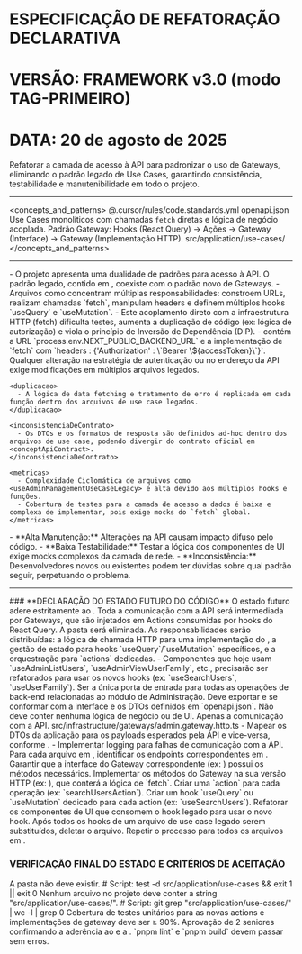 # ESPECIFICAÇÃO DE REFATORAÇÃO DECLARATIVA

# VERSÃO: FRAMEWORK v3.0 (modo TAG-PRIMEIRO)

# DATA: 20 de agosto de 2025

<task>
Refatorar a camada de acesso à API para padronizar o uso de Gateways, eliminando o padrão legado de Use Cases, garantindo consistência, testabilidade e manutenibilidade em todo o projeto.
</task>

---

<reference>

  <!-- Conceitos e Padrões do Documento -->

<concepts_and_patterns>
<projectCodeStandards>@.cursor/rules/code.standards.yml</projectCodeStandards>
<conceptApiContract>openapi.json</conceptApiContract>
<patternOld>Use Cases monolíticos com chamadas `fetch` diretas e lógica de negócio acoplada.</patternOld>
<patternNew>Padrão Gateway: Hooks (React Query) -> Ações -> Gateway (Interface) -> Gateway (Implementação HTTP).</patternNew>
<folderToDelete>src/application/use-cases/</folderToDelete>
</concepts_and_patterns>

  <!-- AGRUPAMENTO: use tags como IDs -->
  <filesToDelete>
    <legacyUseCasesGroup purpose="Remover padrão de use cases que acessam a API diretamente.">
      <useAdminManagementUseCaseLegacy path="src/application/use-cases/use-admin-management.use-case.ts" role="usecase" />
      <useCheckoutUseCaseLegacy path="src/application/use-cases/use-checkout.use-case.ts" role="usecase" />
      <useClubManagementUseCaseLegacy path="src/application/use-cases/use-club-management.use-case.ts" role="usecase" />
      <useDependantDetailsUseCaseLegacy path="src/application/use-cases/use-dependant-details.use-case.ts" role="usecase" />
      <useManageDependantsUseCaseLegacy path="src/application/use-cases/use-manage-dependants.use-case.ts" role="usecase" />
      <useMyFamilyUseCaseLegacy path="src/application/use-cases/use-my-family.use-case.ts" role="usecase" />
      <useRegisterUserUseCaseLegacy path="src/application/use-cases/use-register-user.use-case.ts" role="usecase" />
    </legacyUseCasesGroup>
  </filesToDelete>

  <!-- INTERFACES A MODIFICAR/CRIAR: tag é a identidade -->
  <interfacesToModify>
    <adminGatewayInterface path="src/application/gateways/admin.gateway.ts"
                          desiredContractRef="<AdminGateway>"
                          rationale="Centralizar todas as operações de Admin, garantindo conformidade com o openapi.json." />
    <familyGatewayInterface path="src/application/gateways/family.gateway.ts"
                             desiredContractRef="<FamilyGateway>"
                             rationale="Criar uma porta dedicada para operações de Família e Dependentes." />
    <clubGatewayInterface path="src/application/gateways/club.gateway.ts"
                           desiredContractRef="<ClubGateway>"
                           rationale="Unificar operações relacionadas a clubes que não são de gestão." />
    <clubManagementGatewayInterface path="src/application/gateways/club-management.gateway.ts"
                                   desiredContractRef="<ClubManagementGateway>"
                                   rationale="Criar porta para as operações de gestão do diretor do clube." />
    <checkoutGatewayInterface path="src/application/gateways/checkout.gateway.ts"
                                   desiredContractRef="<CheckoutGateway>"
                                   rationale="Criar porta para o processo de pagamento." />
    <accountGatewayInterface path="src/application/gateways/account.gateway.ts"
                                   desiredContractRef="<AccountGateway>"
                                   rationale="Criar porta para registro e gestão da conta do usuário." />
  </interfacesToModify>

</reference>

---

<as-is>
  <contextoArquitetural>
    - O projeto apresenta uma dualidade de padrões para acesso à API. O padrão legado, contido em <folderToDelete>, coexiste com o padrão novo de Gateways.
    - Arquivos como <useAdminManagementUseCaseLegacy> concentram múltiplas responsabilidades: constroem URLs, realizam chamadas `fetch`, manipulam headers e definem múltiplos hooks `useQuery` e `useMutation`.
    - Este acoplamento direto com a infraestrutura HTTP (fetch) dificulta testes, aumenta a duplicação de código (ex: lógica de autorização) e viola o princípio de Inversão de Dependência (DIP).
  </contextoArquitetural>

  <evidencias>
    <acoplamento>
      - <useAdminManagementUseCaseLegacy> contém a URL `process.env.NEXT_PUBLIC_BACKEND_URL` e a implementação de `fetch` com `headers : {'Authorization' : \`Bearer \${accessToken}\`}`. Qualquer alteração na estratégia de autenticação ou no endereço da API exige modificações em múltiplos arquivos legados.
    </acoplamento>

    <duplicacao>
      - A lógica de data fetching e tratamento de erro é replicada em cada função dentro dos arquivos de use case legados.
    </duplicacao>

    <inconsistenciaDeContrato>
      - Os DTOs e os formatos de resposta são definidos ad-hoc dentro dos arquivos de use case, podendo divergir do contrato oficial em <conceptApiContract>.
    </inconsistenciaDeContrato>

    <metricas>
      - Complexidade Ciclomática de arquivos como <useAdminManagementUseCaseLegacy> é alta devido aos múltiplos hooks e funções.
      - Cobertura de testes para a camada de acesso a dados é baixa e complexa de implementar, pois exige mocks do `fetch` global.
    </metricas>

  </evidencias>

  <consequencias>
    - **Alta Manutenção:** Alterações na API causam impacto difuso pelo código.
    - **Baixa Testabilidade:** Testar a lógica dos componentes de UI exige mocks complexos da camada de rede.
    - **Inconsistência:** Desenvolvedores novos ou existentes podem ter dúvidas sobre qual padrão seguir, perpetuando o problema.
  </consequencias>
</as-is>

---

<to-be>
### **DECLARAÇÃO DO ESTADO FUTURO DO CÓDIGO**
O estado futuro adere estritamente ao <patternNew>. Toda a comunicação com a API será intermediada por Gateways, que são injetados em Actions consumidas por hooks do React Query. A pasta <folderToDelete> será eliminada.

<moduloAdmin>
  <designPatterns>
    <Gateway />
    <DependencyInjection />
    <PortsAndAdapters />
  </designPatterns>

  <dataContracts>
    <!-- Contratos baseados no openapi.json para as operações de Admin -->
    <AdminGateway>
      <searchUsers signature="(query: SearchUsersQuery) => Promise<PaginatedUsersDto>" />
      <getUserById signature="(userId: string) => Promise<User>" />
      <viewUserFamily signature="(userId: string) => Promise<Family>" />
      <!-- ...outros métodos do admin.gateway.ts -->
    </AdminGateway>
  </dataContracts>

  <!-- Transformações por TAG -->
  <useAdminManagementUseCaseLegacy state="DELETADO">
    <justificativa>
      As responsabilidades serão distribuídas: a lógica de chamada HTTP para uma implementação do <adminGatewayInterface>, a gestão de estado para hooks `useQuery`/`useMutation` específicos, e a orquestração para `actions` dedicadas.
    </justificativa>
    <impactos>
      - Componentes que hoje usam `useAdminListUsers`, `useAdminViewUserFamily`, etc., precisarão ser refatorados para usar os novos hooks (ex: `useSearchUsers`, `useUserFamily`).
    </impactos>
  </useAdminManagementUseCaseLegacy>

  <adminGatewayInterface state="MODIFICADO">
    <responsabilidade>
      Ser a única porta de entrada para todas as operações de back-end relacionadas ao módulo de Administração.
    </responsabilidade>
    <contrato>
      Deve exportar e se conformar com a interface <AdminGateway> e os DTOs definidos em `openapi.json`.
    </contrato>
    <naoDeve>
      Não deve conter nenhuma lógica de negócio ou de UI. Apenas a comunicação com a API.
    </naoDeve>
  </adminGatewayInterface>

  <adminGatewayHttpAdapter state="NOVO">
    <path>src/infrastructure/gateways/admin.gateway.http.ts</path>
    <implements ref="<adminGatewayInterface>" />
    <mapeamentos>
      - Mapear os DTOs da aplicação para os payloads esperados pela API e vice-versa, conforme <conceptApiContract>.
    </mapeamentos>
    <observabilidade>
      - Implementar logging para falhas de comunicação com a API.
    </observabilidade>
  </adminGatewayHttpAdapter>

  <migrationPlan>
    <step order="1">Para cada arquivo em <legacyUseCasesGroup>, identificar os endpoints correspondentes em <conceptApiContract>.</step>
    <step order="2">Garantir que a interface do Gateway correspondente (ex: <adminGatewayInterface>) possui os métodos necessários.</step>
    <step order="3">Implementar os métodos do Gateway na sua versão HTTP (ex: <adminGatewayHttpAdapter>), que conterá a lógica de `fetch`.</step>
    <step order="4">Criar uma `action` para cada operação (ex: `searchUsersAction`).</step>
    <step order="5">Criar um hook `useQuery` ou `useMutation` dedicado para cada action (ex: `useSearchUsers`).</step>
    <step order="6">Refatorar os componentes de UI que consomem o hook legado para usar o novo hook.</step>
    <step order="7">Após todos os hooks de um arquivo de use case legado serem substituídos, deletar o arquivo.</step>
    <step order="8">Repetir o processo para todos os arquivos em <legacyUseCasesGroup>.</step>
  </migrationPlan>

</moduloAdmin>

### **VERIFICAÇÃO FINAL DO ESTADO E CRITÉRIOS DE ACEITAÇÃO**

<finalState>
  A pasta <folderToDelete> não deve existir.
  # Script: test -d src/application/use-cases && exit 1 || exit 0
</finalState>

<finalState>
  Nenhum arquivo no projeto deve conter a string "src/application/use-cases/".
  # Script: git grep "src/application/use-cases/" | wc -l | grep 0
</finalState>

<finalState type="TestCoverage">
  Cobertura de testes unitários para as novas actions e implementações de gateway deve ser ≥ 90%.
</finalState>

<finalState type="CodeReview">
  Aprovação de 2 seniores confirmando a aderência ao <patternNew> e a <projectCodeStandards>.
</finalState>

<finalState type="StaticChecks">
  `pnpm lint` e `pnpm build` devem passar sem erros.
</finalState>
